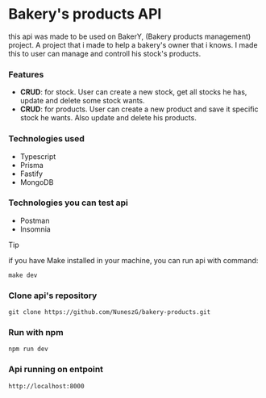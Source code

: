 # Bakery's products API 
this api was made to be used on BakerY, (Bakery products management) project. A project that i made to help a bakery's owner that i knows. I made this to user can manage and controll his stock's products. 

### Features 
- __CRUD__: for stock. User can create a new stock, get all stocks he has, update and delete some stock wants.
- __CRUD__: for products. User can create a new product and save it specific stock he wants. Also update and delete his products.

### Technologies used
- Typescript 
- Prisma
- Fastify
- MongoDB

### Technologies you can test api
- Postman 
- Insomnia

>[!TIP]
>if you have Make installed in your machine, you can run api with command: 
>```
>make dev
>```

### Clone api's repository
```
git clone https://github.com/NuneszG/bakery-products.git
```

### Run with npm
```
npm run dev
```

### Api running on entpoint
```
http://localhost:8000
```